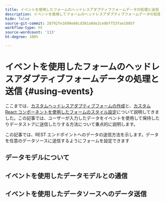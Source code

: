 ```yaml
---
title: イベントを使用したフォームのヘッドレスアダプティブフォームデータの処理と送信
description: イベントを使用してフォームのヘッドレスアダプティブフォームデータの処理と送信を行います。
hide: false
source-git-commit: 28792fe1690e68cd301a0de2ce8bff53fae1605f
workflow-type: ht
source-wordcount: '113'
ht-degree: 100%

---
```



# イベントを使用したフォームのヘッドレスアダプティブフォームデータの処理と送信 {#using-events}

ここまでは、[カスタムヘッドレスアダプティブフォームの作成](create-and-publish-a-headless-form.md)と、[カスタム React コンポーネントを使用したフォームのスタイル設定](use-google-material-ui-react-components-to-render-a-headless-form.md)について説明してきました。この記事では、ユーザーが入力したデータをイベントを使用して保持したりデータストアに送信したりする方法について重点的に説明します。

この記事では、REST エンドポイントへのデータの送信方法を示します。データを任意のデータソースに送信するようにフォームを設定できます

## データモデルについて



## イベントを使用したデータモデルとの通信

## イベントを使用したデータソースへのデータ送信
